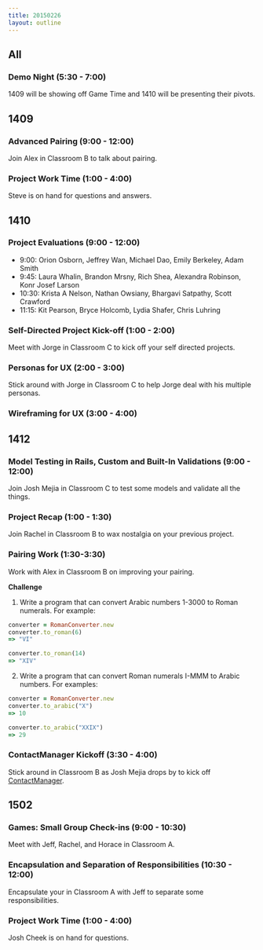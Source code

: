 ```yaml
---
title: 20150226
layout: outline
---
```


## All

### Demo Night (5:30 - 7:00)

1409 will be showing off Game Time and 1410 will be presenting their pivots.

## 1409

### Advanced Pairing (9:00 - 12:00)

Join Alex in Classroom B to talk about pairing.

### Project Work Time (1:00 - 4:00)

Steve is on hand for questions and answers.

## 1410

### Project Evaluations (9:00 - 12:00)

* 9:00: Orion Osborn, Jeffrey Wan, Michael Dao, Emily Berkeley, Adam Smith
* 9:45: Laura Whalin, Brandon Mrsny, Rich Shea, Alexandra Robinson, Konr Josef Larson
* 10:30: Krista A Nelson, Nathan Owsiany, Bhargavi Satpathy, Scott Crawford
* 11:15: Kit Pearson, Bryce Holcomb, Lydia Shafer, Chris Luhring

### Self-Directed Project Kick-off (1:00 - 2:00)

Meet with Jorge in Classroom C to kick off your self directed projects.

### Personas for UX (2:00 - 3:00)

Stick around with Jorge in Classroom C to help Jorge deal with his multiple personas.

### Wireframing for UX (3:00 - 4:00)

## 1412

### Model Testing in Rails, Custom and Built-In Validations (9:00 - 12:00)

Join Josh Mejia in Classroom C to test some models and validate all the things.

### Project Recap (1:00 - 1:30)

Join Rachel in Classroom B to wax nostalgia on your previous project.

### Pairing Work (1:30-3:30)

Work with Alex in Classroom B on improving your pairing.

**Challenge**

1) Write a program that can convert Arabic numbers 1-3000 to Roman numerals. For example:

```ruby
converter = RomanConverter.new
converter.to_roman(6)
=> "VI"

converter.to_roman(14)
=> "XIV"
```

2) Write a program that can convert Roman numerals I-MMM to Arabic numbers. For examples:

```ruby
converter = RomanConverter.new
converter.to_arabic("X")
=> 10

converter.to_arabic("XXIX")
=> 29
```

### ContactManager Kickoff (3:30 - 4:00)

Stick around in Classroom B as Josh Mejia drops by to kick off [ContactManager](http://tutorials.jumpstartlab.com/projects/contact_manager.html).

## 1502

### Games: Small Group Check-ins (9:00 - 10:30)

Meet with Jeff, Rachel, and Horace in Classroom A.

### Encapsulation and Separation of Responsibilities (10:30 - 12:00)

Encapsulate your in Classroom A with Jeff to separate some responsibilities.

### Project Work Time (1:00 - 4:00)

Josh Cheek is on hand for questions.
